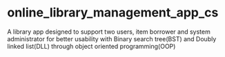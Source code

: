 # online_library_management_app_cs
A library app designed to support two users, item borrower and system administrator for better usability with Binary search tree(BST) and Doubly linked list(DLL) through object oriented programming(OOP)
